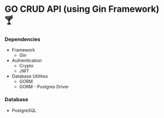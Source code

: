 # GO CRUD API (using Gin Framework)🍸

### Dependencies
* Framework
    * Gin 
* Authentication
  * Crypto
  * JWT
* Database Utilities
  * GORM 
  * GORM - Postgres Driver
  
### Database
* PostgreSQL

